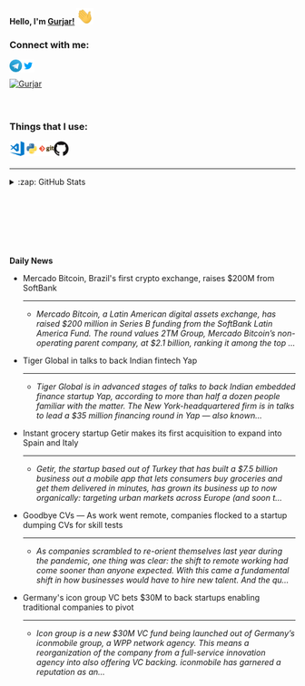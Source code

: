 #### Hello, I'm [Gurjar!](https://GurjarKing.github.io) <img src="https://raw.githubusercontent.com/ABSphreak/ABSphreak/master/gifs/Hi.gif" width="30px"></h2>


### Connect with me:

[<img align="left" alt="Gurjar | Telegram" width="22px" src="https://raw.githubusercontent.com/github/explore/80688e429a7d4ef2fca1e82350fe8e3517d3494d/topics/telegram/telegram.png" />][Telegram]
[<img align="left" alt="Gurjar | Twitter" width="22px" src="https://raw.githubusercontent.com/github/explore/80688e429a7d4ef2fca1e82350fe8e3517d3494d/topics/twitter/twitter.png" />][Twitter]
<br >
<br >
<a href="https://github.com/GurjarKing"><img src="https://komarev.com/ghpvc/?username=GurjarKing" alt="Gurjar" /></a> <br />
<br />
<br />
<!-- <br >

![](https://visitor-badge.glitch.me/badge?page_id=GurjarKing)

<br /> -->

### Things that I use:

[<img align="left" alt="Visual Studio Code" width="26px" src="https://raw.githubusercontent.com/github/explore/80688e429a7d4ef2fca1e82350fe8e3517d3494d/topics/visual-studio-code/visual-studio-code.png" />][VSCode]
[<img align="left" alt="Python" width="26px" src="https://raw.githubusercontent.com/github/explore/80688e429a7d4ef2fca1e82350fe8e3517d3494d/topics/python/python.png" />][Python]
[<img align="left" alt="Git" width="26px" src="https://raw.githubusercontent.com/github/explore/80688e429a7d4ef2fca1e82350fe8e3517d3494d/topics/git/git.png" />][Git]
[<img align="left" alt="GitHub" width="26px" src="https://raw.githubusercontent.com/github/explore/78df643247d429f6cc873026c0622819ad797942/topics/github/github.png" />][Github]

<br />
<br />

---
<details>
  <summary>:zap: GitHub Stats</summary>

<img align="left" alt="Gurjar's Github Stats" src="https://github-readme-stats.vercel.app/api?username=GurjarKing&show_icons=true&hide_border=true&count_private=true&include_all_commit=true&theme=algolia" />

</details>

<!-- ### 🔔 My latest tweet
<a href="https://twitter.com/Gurjar_King43" target="_blank">
	<img src="https://github.com/GurjarKing/GurjarKing/raw/master/tweet.png" width="70%" align="center" alt="Click to view on Twitter" title="My latest tweet, as an image"/>
</a> -->
<br>

<pre>

</pre>

<!-- **Quote of the hour:**

{qoth}

~ {qoth_author}
<pre>

</pre> -->
<br>
<pre>


</pre>
<strong>Daily News</strong>
  
  - Mercado Bitcoin, Brazil's first crypto exchange, raises $200M from SoftBank
     <hr/>
     
      - *Mercado Bitcoin, a Latin American digital assets exchange, has raised $200 million in Series B funding from the SoftBank Latin America Fund. The round values 2TM Group, Mercado Bitcoin’s non-operating parent company, at $2.1 billion, ranking it among the top …*
     
  - Tiger Global in talks to back Indian fintech Yap
      <hr/>
      
      - *Tiger Global is in advanced stages of talks to back Indian embedded finance startup Yap, according to more than half a dozen people familiar with the matter. The New York-headquartered firm is in talks to lead a $35 million financing round in Yap — also known…*
      
  - Instant grocery startup Getir makes its first acquisition to expand into Spain and Italy
      <hr/>
      
      - *Getir, the startup based out of Turkey that has built a $7.5 billion business out a mobile app that lets consumers buy groceries and get them delivered in minutes, has grown its business up to now organically: targeting urban markets across Europe (and soon t…*
      
  - Goodbye CVs — As work went remote, companies flocked to a startup dumping CVs for skill tests
      <hr/>
      
      - *As companies scrambled to re-orient themselves last year during the pandemic, one thing was clear: the shift to remote working had come sooner than anyone expected. With this came a fundamental shift in how businesses would have to hire new talent. And the qu…*
       
  - Germany's icon group VC bets $30M to back startups enabling traditional companies to pivot
      <hr/>
       
       - *Icon group is a new $30M VC fund being launched out of Germany’s iconmobile group, a WPP network agency. This means a reorganization of the company from a full-service innovation agency into also offering VC backing. iconmobile has garnered a reputation as an…*
      

<br />

[VSCode]: https://code.visualstudio.com/
[Python]: https://www.python.org/
[Git]: https://git-scm.com/
[Github]: https://github.com/
[Telegram]: https://t.me/Gurjar_King/
[Twitter]: https://twitter.com/Gurjar_King43/
